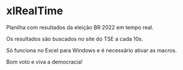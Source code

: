 # xlRealTime

Planilha com resultados da eleição BR 2022 em tempo real.

Os resultados são buscados no site do TSE a cada 10s.

Só funciona no Excel para Windows e é necessário ativar as macros.

Bom voto e viva a democracia!

